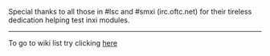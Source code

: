 Special thanks to all those in #lsc and #smxi (irc.oftc.net) for their tireless dedication helping test inxi modules.


---

To go to wiki list  try clicking
[here](http://code.google.com/p/inxi/w/list)